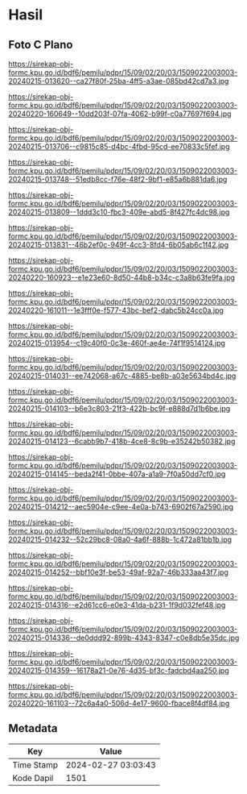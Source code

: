 # Hasil

## Foto C Plano

https://sirekap-obj-formc.kpu.go.id/bdf6/pemilu/pdpr/15/09/02/20/03/1509022003003-20240215-013620--ca27f80f-25ba-4ff5-a3ae-085bd42cd7a3.jpg

https://sirekap-obj-formc.kpu.go.id/bdf6/pemilu/pdpr/15/09/02/20/03/1509022003003-20240220-160649--10dd203f-07fa-4062-b99f-c0a77697f694.jpg

https://sirekap-obj-formc.kpu.go.id/bdf6/pemilu/pdpr/15/09/02/20/03/1509022003003-20240215-013706--c9815c85-d4bc-4fbd-95cd-ee70833c5fef.jpg

https://sirekap-obj-formc.kpu.go.id/bdf6/pemilu/pdpr/15/09/02/20/03/1509022003003-20240215-013748--51edb8cc-f76e-48f2-9bf1-e85a6b881da6.jpg

https://sirekap-obj-formc.kpu.go.id/bdf6/pemilu/pdpr/15/09/02/20/03/1509022003003-20240215-013809--1ddd3c10-fbc3-409e-abd5-8f427fc4dc98.jpg

https://sirekap-obj-formc.kpu.go.id/bdf6/pemilu/pdpr/15/09/02/20/03/1509022003003-20240215-013831--46b2ef0c-949f-4cc3-8fd4-6b05ab6c1f42.jpg

https://sirekap-obj-formc.kpu.go.id/bdf6/pemilu/pdpr/15/09/02/20/03/1509022003003-20240220-160923--e1e23e60-8d50-44b8-b34c-c3a8b63fe9fa.jpg

https://sirekap-obj-formc.kpu.go.id/bdf6/pemilu/pdpr/15/09/02/20/03/1509022003003-20240220-161011--1e3fff0e-f577-43bc-bef2-dabc5b24cc0a.jpg

https://sirekap-obj-formc.kpu.go.id/bdf6/pemilu/pdpr/15/09/02/20/03/1509022003003-20240215-013954--c19c40f0-0c3e-460f-ae4e-74f1f9514124.jpg

https://sirekap-obj-formc.kpu.go.id/bdf6/pemilu/pdpr/15/09/02/20/03/1509022003003-20240215-014031--ee742068-a67c-4885-be8b-a03e5634bd4c.jpg

https://sirekap-obj-formc.kpu.go.id/bdf6/pemilu/pdpr/15/09/02/20/03/1509022003003-20240215-014103--b6e3c803-21f3-422b-bc9f-e888d7d1b6be.jpg

https://sirekap-obj-formc.kpu.go.id/bdf6/pemilu/pdpr/15/09/02/20/03/1509022003003-20240215-014123--6cabb9b7-418b-4ce8-8c9b-e35242b50382.jpg

https://sirekap-obj-formc.kpu.go.id/bdf6/pemilu/pdpr/15/09/02/20/03/1509022003003-20240215-014145--beda2f41-0bbe-407a-a1a9-7f0a50dd7cf0.jpg

https://sirekap-obj-formc.kpu.go.id/bdf6/pemilu/pdpr/15/09/02/20/03/1509022003003-20240215-014212--aec5904e-c9ee-4e0a-b743-6902f67a2590.jpg

https://sirekap-obj-formc.kpu.go.id/bdf6/pemilu/pdpr/15/09/02/20/03/1509022003003-20240215-014232--52c29bc8-08a0-4a6f-888b-1c472a81bb1b.jpg

https://sirekap-obj-formc.kpu.go.id/bdf6/pemilu/pdpr/15/09/02/20/03/1509022003003-20240215-014252--bbf10e3f-be53-49af-92a7-46b333aa43f7.jpg

https://sirekap-obj-formc.kpu.go.id/bdf6/pemilu/pdpr/15/09/02/20/03/1509022003003-20240215-014316--e2d61cc6-e0e3-41da-b231-1f9d032fef48.jpg

https://sirekap-obj-formc.kpu.go.id/bdf6/pemilu/pdpr/15/09/02/20/03/1509022003003-20240215-014336--de0ddd92-899b-4343-8347-c0e8db5e35dc.jpg

https://sirekap-obj-formc.kpu.go.id/bdf6/pemilu/pdpr/15/09/02/20/03/1509022003003-20240215-014359--16178a21-0e76-4d35-bf3c-fadcbd4aa250.jpg

https://sirekap-obj-formc.kpu.go.id/bdf6/pemilu/pdpr/15/09/02/20/03/1509022003003-20240220-161103--72c6a4a0-506d-4e17-9600-fbace8f4df84.jpg


## Metadata

| Key        | Value               |
| ---------- | ------------------- |
| Time Stamp | 2024-02-27 03:03:43 |
| Kode Dapil | 1501                |



